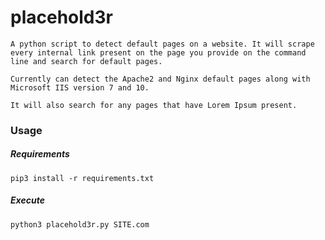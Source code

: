 # placehold3r

```
A python script to detect default pages on a website. It will scrape every internal link present on the page you provide on the command line and search for default pages.

Currently can detect the Apache2 and Nginx default pages along with Microsoft IIS version 7 and 10. 

It will also search for any pages that have Lorem Ipsum present.
```

### Usage

##### Requirements
```
pip3 install -r requirements.txt
```

##### Execute
```
python3 placehold3r.py SITE.com
```
